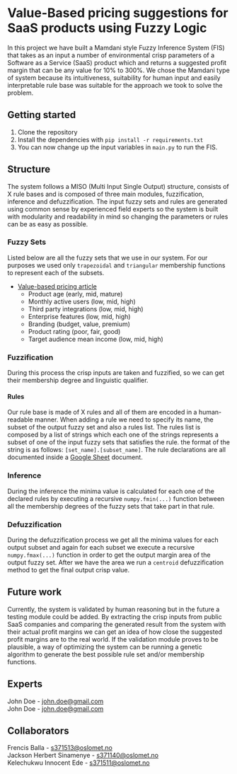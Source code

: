 # Value-Based pricing suggestions for SaaS products using Fuzzy Logic

In this project we have built a Mamdani style Fuzzy Inference System (FIS) that takes as an input a number of environmental crisp parameters of a Software as a Service (SaaS) product which and returns a suggested profit margin that can be any value for 10% to 300%. We chose the Mamdani type of system because its intuitiveness, suitability for human input and easily interpretable rule base was suitable for the approach we took to solve the problem.

## Getting started

1. Clone the repository
2. Install the dependencies with `pip install -r requirements.txt`
3. You can now change up the input variables in `main.py` to run the FIS.

## Structure

The system follows a MISO (Multi Input Single Output) structure, consists of X rule bases and is composed of three main modules, fuzzification, inference and defuzzification. The input fuzzy sets and rules are generated using common sense by experienced field experts so the system is built with modularity and readability in mind so changing the parameters or rules can be as easy as possible.

### Fuzzy Sets

Listed below are all the fuzzy sets that we use in our system. For our purposes we used only `trapezoidal` and `triangular` membership functions to represent each of the subsets.

* [Value-based pricing article](https://www.smartkarrot.com/resources/blog/value-based-pricing/)
  * Product age (early, mid, mature)
  * Monthly active users (low, mid, high)
  * Third party integrations (low, mid, high)
  * Enterprise features (low, mid, high)
  * Branding (budget, value, premium)
  * Product rating (poor, fair, good)
  * Target audience mean income (low, mid, high)

### Fuzzification

During this process the crisp inputs are taken and fuzzified, so we can get their membership degree and linguistic qualifier.

#### Rules

Our rule base is made of X rules and all of them are encoded in a human-readable manner. When adding a rule we need to specify its name, the subset of the output fuzzy set and also a rules list. The rules list is composed by a list of strings which each one of the strings represents a subset of one of the input fuzzy sets that satisfies the rule. the format of the string is as follows: `[set_name].[subset_name]`. The rule declarations are all documented inside a [Google Sheet](https://docs.google.com/spreadsheets/d/189TuTApM-iDm14cHHxfbSh8yGliFTGe7V4G-6Hky6bg/edit?usp=sharing) document. 

### Inference

During the inference the minima value is calculated for each one of the declared rules by executing a recursive `numpy.fmin(...)` function between all the membership degrees of the fuzzy sets that take part in that rule.

### Defuzzification

During the defuzzification process we get all the minima values for each output subset and again for each subset we execute a recursive `numpy.fmax(...)` function in order to get the output margin area of the output fuzzy set. After we have the area we run a `centroid` defuzzification method to get the final output crisp value.

## Future work

Currently, the system is validated by human reasoning but in the future a testing module could be added. By extracting the crisp inputs from public SaaS companies and comparing the generated result from the system with their actual profit margins we can get an idea of how close the suggested profit margins are to the real world. If the validation module proves to be plausible, a way of optimizing the system can be running a genetic algorithm to generate the best possible rule set and/or membership functions.

## Experts

John Doe - john.doe@gmail.com\
John Doe - john.doe@gmail.com

## Collaborators

Frencis Balla - s371513@oslomet.no\
Jackson Herbert Sinamenye - s371140@oslomet.no\
Kelechukwu Innocent Ede - s371511@oslomet.no
